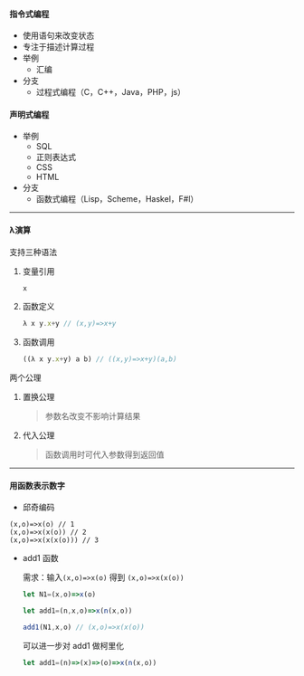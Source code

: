 #### 指令式编程

* 使用语句来改变状态
* 专注于描述计算过程
* 举例
  * 汇编
* 分支
  * 过程式编程（C，C++，Java，PHP，js）



#### 声明式编程

* 举例
  * SQL
  * 正则表达式
  * CSS
  * HTML
* 分支
  * 函数式编程（Lisp，Scheme，Haskel，F#l）

---

#### λ演算

支持三种语法

1. 变量引用

   ```js
   x
   ```

2. 函数定义

   ```js
   λ x y.x+y // (x,y)=>x+y
   ```

   

3. 函数调用

   ```js
   ((λ x y.x+y) a b) // ((x,y)=>x+y)(a,b)
   ```

两个公理

1. 置换公理

   > 参数名改变不影响计算结果

2. 代入公理

   > 函数调用时可代入参数得到返回值

---

#### 用函数表示数字

* 邱奇编码

```
(x,o)=>x(o) // 1
(x,o)=>x(x(o)) // 2
(x,o)=>x(x(x(o))) // 3
```

* add1 函数

  需求：输入`(x,o)=>x(o)` 得到 `(x,o)=>x(x(o))`

  ```js
  let N1=(x,o)=>x(o)
  
  let add1=(n,x,o)=>x(n(x,o))
  
  add1(N1,x,o) // (x,o)=>x(x(o))
  ```

  可以进一步对 add1 做柯里化

  ```js
  let add1=(n)=>(x)=>(o)=>x(n(x,o))
  ```
